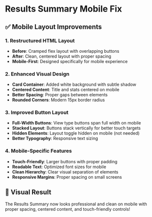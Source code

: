 # Results Summary Mobile Fix

## ✅ Mobile Layout Improvements

### 1. **Restructured HTML Layout**
- **Before**: Cramped flex layout with overlapping buttons
- **After**: Clean, centered layout with proper spacing
- **Mobile-First**: Designed specifically for mobile experience

### 2. **Enhanced Visual Design**
- **Card Container**: Added white background with subtle shadow
- **Centered Content**: Title and stats centered on mobile
- **Better Spacing**: Proper gaps between elements
- **Rounded Corners**: Modern 15px border radius

### 3. **Improved Button Layout**
- **Full-Width Buttons**: View type buttons span full width on mobile
- **Stacked Layout**: Buttons stack vertically for better touch targets
- **Hidden Elements**: Layout toggle hidden on mobile (not needed)
- **Better Typography**: Responsive text sizing

### 4. **Mobile-Specific Features**
- **Touch-Friendly**: Larger buttons with proper padding
- **Readable Text**: Optimized font sizes for mobile
- **Clean Hierarchy**: Clear visual separation of elements
- **Responsive Margins**: Proper spacing on small screens

## 🎨 Visual Result
The Results Summary now looks professional and clean on mobile with proper spacing, centered content, and touch-friendly controls!